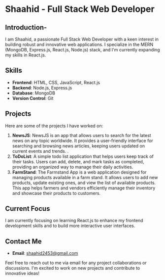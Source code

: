 # Shaahid - Full Stack Web Developer

## Introduction-
I am Shaahid, a passionate Full Stack Web Developer with a keen interest in building robust and innovative web applications. I specialize in the MERN (MongoDB, Express.js, React.js, Node.js) stack, and I'm currently expanding my skills in React.js.

## Skills
- **Frontend**: HTML, CSS, JavaScript, React.js
- **Backend**: Node.js, Express.js
- **Database**: MongoDB
- **Version Control**: Git

## Projects
Here are some of the projects I have worked on:
1. **NewsJS**: NewsJS is an app that allows users to search for the latest news on any topic worldwide. It provides a user-friendly interface for searching and browsing news articles, keeping users updated on current events and trends. .
2. **ToDoList**: A simple todo list application that helps users keep track of their tasks. Users can add, delete, and mark tasks as completed, providing an organized way to manage their daily activities.
3. **FarmStand**: The Farmstand App is a web application designed for managing products available in a farm stand. It allows users to add new products, update existing ones, and view the list of available products. This app helps farmers and vendors efficiently manage their inventory and showcase their products to customers.

## Current Focus
I am currently focusing on learning React.js to enhance my frontend development skills and to build more interactive user interfaces.

## Contact Me
- **Email**: shaahid2453@gmail.com


Feel free to reach out to me via email for any project collaborations or discussions. I'm excited to work on new projects and contribute to innovative ideas!
